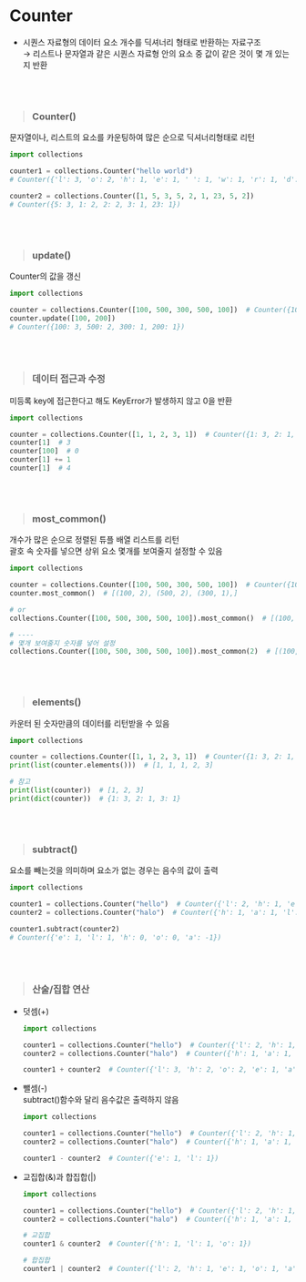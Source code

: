# Counter
- 시퀀스 자료형의 데이터 요소 개수를 딕셔너리 형태로 반환하는 자료구조  
  → 리스트나 문자열과 같은 시퀀스 자료형 안의 요소 중 값이 같은 것이 몇 개 있는지 반환

<br><br>
> ### Counter()
문자열이나, 리스트의 요소를 카운팅하여 많은 순으로 딕셔너리형태로 리턴
```python
import collections

counter1 = collections.Counter("hello world")
# Counter({'l': 3, 'o': 2, 'h': 1, 'e': 1, ' ': 1, 'w': 1, 'r': 1, 'd': 1})

counter2 = collections.Counter([1, 5, 3, 5, 2, 1, 23, 5, 2])
# Counter({5: 3, 1: 2, 2: 2, 3: 1, 23: 1})
```
<br><br>

> ### update()
Counter의 값을 갱신
```python
import collections

counter = collections.Counter([100, 500, 300, 500, 100])  # Counter({100: 2, 500: 2, 300: 1})
counter.update([100, 200])
# Counter({100: 3, 500: 2, 300: 1, 200: 1})
```
<br><br>

> ### 데이터 접근과 수정
미등록 key에 접근한다고 해도 KeyError가 발생하지 않고 0을 반환
```python
import collections

counter = collections.Counter([1, 1, 2, 3, 1])  # Counter({1: 3, 2: 1, 3: 1})
counter[1]  # 3
counter[100]  # 0
counter[1] += 1
counter[1]  # 4
```

<br><br>
> ### most_common()
개수가 많은 순으로 정렬된 튜플 배열 리스트를 리턴  
괄호 속 숫자를 넣으면 상위 요소 몇개를 보여줄지 설정할 수 있음
```python
import collections

counter = collections.Counter([100, 500, 300, 500, 100])  # Counter({100: 2, 500: 2, 300: 1})
counter.most_common()  # [(100, 2), (500, 2), (300, 1),]

# or
collections.Counter([100, 500, 300, 500, 100]).most_common()  # [(100, 2), (500, 2), (300, 1)]

# ----
# 몇개 보여줄지 숫자를 넣어 설정
collections.Counter([100, 500, 300, 500, 100]).most_common(2)  # [(100, 2), (500, 2)]
```
<br><br>

> ### elements()
카운터 된 숫자만큼의 데이터를 리턴받을 수 있음
```python
import collections

counter = collections.Counter([1, 1, 2, 3, 1])  # Counter({1: 3, 2: 1, 3: 1})
print(list(counter.elements()))  # [1, 1, 1, 2, 3]

# 참고
print(list(counter))  # [1, 2, 3]
print(dict(counter))  # {1: 3, 2: 1, 3: 1}
```
<br><br>

> ### subtract()
요소를 빼는것을 의미하며 요소가 없는 경우는 음수의 값이 출력
```python
import collections

counter1 = collections.Counter("hello")  # Counter({'l': 2, 'h': 1, 'e': 1, 'o': 1})
counter2 = collections.Counter("halo")  # Counter({'h': 1, 'a': 1, 'l': 1, 'o': 1})

counter1.subtract(counter2)
# Counter({'e': 1, 'l': 1, 'h': 0, 'o': 0, 'a': -1})
```
<br><br>

> ### 산술/집합 연산
- 덧셈(+)
  ```python
  import collections

  counter1 = collections.Counter("hello")  # Counter({'l': 2, 'h': 1, 'e': 1, 'o': 1})
  counter2 = collections.Counter("halo")  # Counter({'h': 1, 'a': 1, 'l': 1, 'o': 1})

  counter1 + counter2  # Counter({'l': 3, 'h': 2, 'o': 2, 'e': 1, 'a': 1})
  ```
- 뺄셈(-)  
  subtract()함수와 달리 음수값은 출력하지 않음
  ```python
  import collections
  
  counter1 = collections.Counter("hello")  # Counter({'l': 2, 'h': 1, 'e': 1, 'o': 1})
  counter2 = collections.Counter("halo")  # Counter({'h': 1, 'a': 1, 'l': 1, 'o': 1})
  
  counter1 - counter2  # Counter({'e': 1, 'l': 1})
  ```
- 교집합(&)과 합집합(|)
  ```python
  import collections
  
  counter1 = collections.Counter("hello")  # Counter({'l': 2, 'h': 1, 'e': 1, 'o': 1})
  counter2 = collections.Counter("halo")  # Counter({'h': 1, 'a': 1, 'l': 1, 'o': 1})

  # 교집합
  counter1 & counter2  # Counter({'h': 1, 'l': 1, 'o': 1})

  # 합집합
  counter1 | counter2  # Counter({'l': 2, 'h': 1, 'e': 1, 'o': 1, 'a': 1})
  ```
